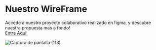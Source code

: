   # Nuestro WireFrame  

Accede a nuestro proyecto colaborativo realizado en figma, y descubre nuestra propuesta mas a fondo!  
[Entra Aqui!](https://www.figma.com/file/mQe6Zvcn3IKpp5753jdoDo/WireFrame-Sprint-01-DH?type=design&node-id=0%3A1&mode=design&t=ulDNN8UalFfke9XA-1)  


![Captura de pantalla (113)](https://github.com/BarrierHT/grupo_1_DigitalGaming/assets/114126710/28c19875-d94d-427f-85d4-a8ddf149ff60)
